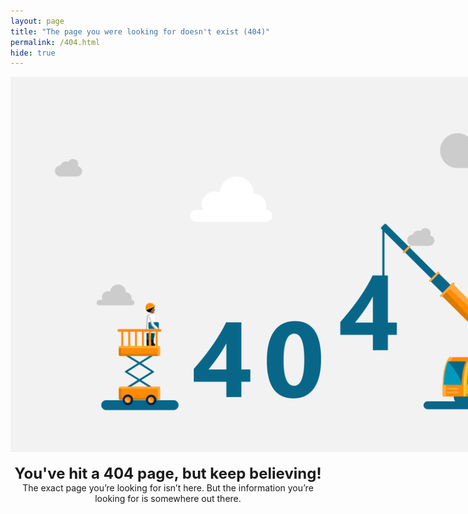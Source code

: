 ```yaml
---
layout: page
title: "The page you were looking for doesn't exist (404)"
permalink: /404.html
hide: true
---
```


<center><img src="../assets/img/error-page.svg" style="max-width: 1000px"/></center><BR>
<center><b> <font size=5>You've hit a 404 page, but keep believing!</font></b></center>
<center>The exact page you’re looking for isn’t here. But the information you’re looking for is somewhere out there.</center>
